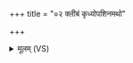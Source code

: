 +++
title = "०२ क्लीबं कृध्योपशिनमथो"

+++
<details><summary>मूलम् (VS)</summary>

क्ली॒बं कृ॑ध्योप॒शिन॒मथो॑ कुरी॒रिणं॑ कृधि।  
अथा॒स्येन्द्रो॒ ग्राव॑भ्यामु॒भे भि॑नत्त्वा॒ण्ड्यौ᳡ ॥
</details>
